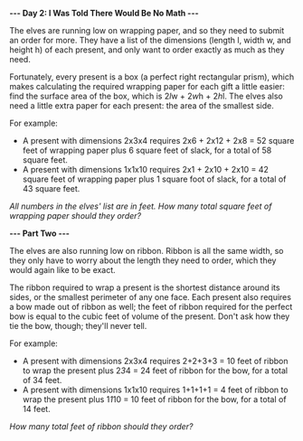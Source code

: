 **--- Day 2: I Was Told There Would Be No Math ---**

The elves are running low on wrapping paper, and so they need to submit an order for more. They have a list of the dimensions (length l, width w, and height h) of each present, and only want to order exactly as much as they need.

Fortunately, every present is a box (a perfect right rectangular prism), which makes calculating the required wrapping paper for each gift a little easier: find the surface area of the box, which is 2*l*w + 2*w*h + 2*h*l. The elves also need a little extra paper for each present: the area of the smallest side.

For example:

* A present with dimensions 2x3x4 requires 2x6 + 2x12 + 2x8 = 52 square feet of wrapping paper plus 6 square feet of slack, for a total of 58 square feet.
* A present with dimensions 1x1x10 requires 2x1 + 2x10 + 2x10 = 42 square feet of wrapping paper plus 1 square foot of slack, for a total of 43 square feet.

*All numbers in the elves' list are in feet. How many total square feet of wrapping paper should they order?*

**--- Part Two ---**

The elves are also running low on ribbon. Ribbon is all the same width, so they only have to worry about the length they need to order, which they would again like to be exact.

The ribbon required to wrap a present is the shortest distance around its sides, or the smallest perimeter of any one face. Each present also requires a bow made out of ribbon as well; the feet of ribbon required for the perfect bow is equal to the cubic feet of volume of the present. Don't ask how they tie the bow, though; they'll never tell.

For example:

* A present with dimensions 2x3x4 requires 2+2+3+3 = 10 feet of ribbon to wrap the present plus 2*3*4 = 24 feet of ribbon for the bow, for a total of 34 feet.
* A present with dimensions 1x1x10 requires 1+1+1+1 = 4 feet of ribbon to wrap the present plus 1*1*10 = 10 feet of ribbon for the bow, for a total of 14 feet.

*How many total feet of ribbon should they order?*